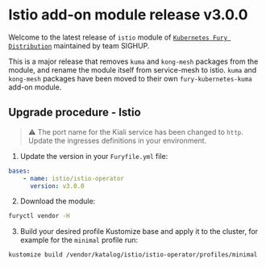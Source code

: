 # Istio add-on module release v3.0.0

Welcome to the latest release of `istio` module of [`Kubernetes Fury Distribution`](https://github.com/sighupio/fury-distribution) maintained by team SIGHUP.

This is a major release that removes `kuma` and `kong-mesh`  packages from the module, and rename the module itself from service-mesh to istio. `kuma` and `kong-mesh` packages have been moved to their own `fury-kubernetes-kuma` add-on module.

## Upgrade procedure - Istio

> ⚠️ The port name for the Kiali service has been changed to `http`. Update the ingresses definitions in your environment.

1. Update the version in your `Furyfile.yml` file:

```yaml
bases:
    - name: istio/istio-operator
      version: v3.0.0
```

2. Download the module:

```bash
furyctl vendor -H
```

3. Build your desired profile Kustomize base and apply it to the cluster, for example for the `minimal` profile run:

```bash
kustomize build /vendor/katalog/istio/istio-operator/profiles/minimal | kubectl apply -f
```

